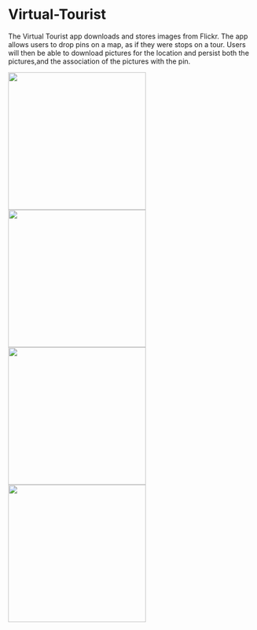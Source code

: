 # Virtual-Tourist
The Virtual Tourist app downloads and stores images from Flickr. The app allows users to drop pins on a map,
as if they were stops on a tour. Users will then be able to download pictures for the location and persist both the pictures,and the association of the pictures with the pin.

<img src="https://user-images.githubusercontent.com/14795838/54088477-1684b880-4367-11e9-8962-23e50bc3b8b2.png" align="left" width="280">
<img src="https://user-images.githubusercontent.com/14795838/54088478-1684b880-4367-11e9-9c60-120fe0c89245.png" align="left" width="280">
<img src="https://user-images.githubusercontent.com/14795838/54088480-171d4f00-4367-11e9-84f7-a05bdd8be680.png" align="left" width="280">
<img src="https://user-images.githubusercontent.com/14795838/54088479-1684b880-4367-11e9-8864-ec38c14c4c44.png" align="left" width="280">
